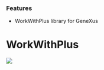 ### Features

- WorkWithPlus library for GeneXus


# WorkWithPlus

![](https://avatars.githubusercontent.com/u/26608099?s=200&v=4)
